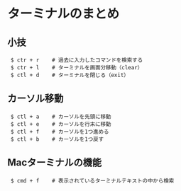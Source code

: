 # ターミナルのまとめ

## 小技
```
 $ ctr + r    # 過去に入力したコマンドを検索する
 $ ctr + l    # ターミナルを画面分移動（clear）
 $ ctl + d    # ターミナルを閉じる（exit）
```

## カーソル移動
```
 $ ctl + a    # カーソルを先頭に移動
 $ ctl + e    # カーソルを行末に移動
 $ ctl + f    # カーソルを1つ進める
 $ ctl + b    # カーソルを1つ戻す
```

## Macターミナルの機能
```
 $ cmd + f    # 表示されているターミナルテキストの中から検索
```
